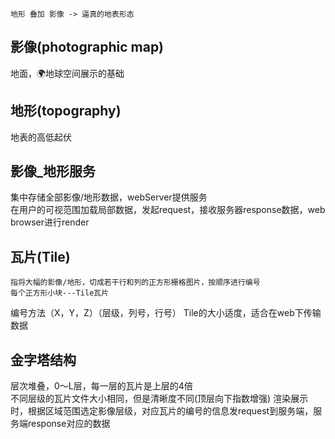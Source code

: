 ```
地形 叠加 影像 -> 逼真的地表形态
```
## 影像(photographic map)
地面，🌍地球空间展示的基础
## 地形(topography)
地表的高低起伏
## 影像_地形服务
集中存储全部影像/地形数据，webServer提供服务   
在用户的可视范围加载局部数据，发起request，接收服务器response数据，web browser进行render
## 瓦片(Tile)
```
指将大幅的影像/地形，切成若干行和列的正方形栅格图片，按顺序进行编号     
每个正方形小块---Tile瓦片
```
编号方法（X，Y，Z）（层级，列号，行号）
Tile的大小适度，适合在web下传输数据
## 金字塔结构
层次堆叠，0～L层，每一层的瓦片是上层的4倍     
不同层级的瓦片文件大小相同，但是清晰度不同(顶层向下指数增强)
渲染展示时，根据区域范围选定影像层级，对应瓦片的编号的信息发request到服务端，服务端response对应的数据    
